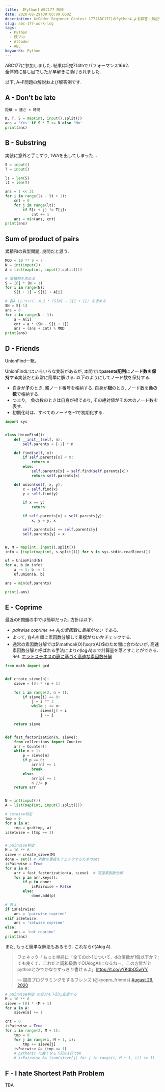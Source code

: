 ```yaml
---
title: 【Python】ABC177 解説
date: 2020-08-29T00:00:00.000Z
description: AtCoder Beginner Contest 177(ABC177)のPythonによる解答・解説を載せます.
slug: abc-177-work-log
tags: 
  - Python
  - 競プロ
  - AtCoder
  - ABC
keywords: Python
---
```



ABC177に参加しました. 
結果は5完714thでパフォーマンス1662.  
全体的に易し目でしたが早解きに助けられました.  

以下, A~F問題の解説および解答例です.


## A - Don't be late
`距離 = 速さ × 時間` 
```python
D, T, S = map(int, input().split())
ans = 'Yes' if S * T >= D else 'No'
print(ans)
```

## B - Substring
実装に意外と手こずり, 1WAを出してしまった...

```python
S = input()
T = input()

ls = len(S)
lt = len(T)

ans = 1 << 31
for i in range(ls - lt + 1):
    cnt = 0
    for j in range(lt):
        if S[i + j] != T[j]:
            cnt += 1
    ans = min(ans, cnt)
print(ans)
```

## Sum of product of pairs
累積和の典型問題. 良問だと思う.

```python
MOD = 10 ** 9 + 7
N = int(input())
A = list(map(int, input().split()))

# 累積和を求める
S = [0] * (N + 1)
for i in range(N):
    S[i + 1] = S[i] + A[i]

# 各A_iについて, A_i * (S[N] - S[i + 1]) を求める
SN = S[-1]
ans = 0
for i in range(N - 1):
    a = A[i]
    cnt = a * (SN - S[i + 1])
    ans = (ans + cnt) % MOD
print(ans)
```

## D - Friends 
UnionFind一発。  

UnionFindにはいろいろな実装があるが, 本問では**parents配列にノード数を保持する**実装だと非常に簡単に解ける.
以下のようにしてノード数を保持する.
- 自身が**子**のとき, 親ノード番号を格納する. 自身が**根**のとき, ノード数を**負の数**で格納する.
- つまり,　負の数のときは自身が根であり, その絶対値がその木のノード数を表す.
- 初期化時は、すべてのノードを$-1$で初期化する.


```python
import sys


class UnionFind():
    def __init__(self, n):
        self.parents = [-1] * n

    def find(self, x):
        if self.parents[x] < 0:
            return x
        else:
            self.parents[x] = self.find(self.parents[x])
            return self.parents[x]

    def union(self, x, y):
        x = self.find(x)
        y = self.find(y)

        if x == y:
            return

        if self.parents[x] > self.parents[y]:
            x, y = y, x

        self.parents[x] += self.parents[y]
        self.parents[y] = x


N, M = map(int, input().split())
info = [tuple(map(int, s.split())) for s in sys.stdin.readlines()]

uf = UnionFind(N)
for a, b in info:
    a -= 1; b -= 1
    uf.union(a, b)

ans = min(uf.parents)

print(-ans)
```

## E - Coprime
最近のE問題の中では簡単だった.
方針は以下.

- $pairwise\ coprime \Leftrightarrow A_iの素因数に重複がない$ である.
- よって, 各$A_i$を順に素因数分解して重複がないかチェックする. 
- 通常の素因数分解では$\mathcal{O}(\sqrt{A})$のため間に合わないが, 高速素因数分解と呼ばれる手法により$\mathcal{O}(\log A)$まで計算量を落とすことができる. Ref: [エラトステネスの篩に基づく高速な素因数分解](https://qiita.com/rsk0315_h4x/items/ff3b542a4468679fb409)

```python
from math import gcd


def create_sieve(n):
    sieve = [0] * (n + 1)

    for i in range(2, n + 1):
        if sieve[i] == 0:
            j = i ** 2
            while j <= n:
                sieve[j] = i
                j += i

    return sieve


def fast_factorization(n, sieve):
    from collections import Counter
    arr = Counter()
    while n > 1:
        p = sieve[n]
        if p == 0:
            arr[n] += 1
            break
        else:
            arr[p] += 1
            n //= p
    return arr


N = int(input())
A = list(map(int, input().split()))

# setwise判定
tmp = 0
for a in A:
    tmp = gcd(tmp, a)
isSetwise = (tmp == 1)


# pairwise判定
M = 10 ** 6
sieve = create_sieve(M)
done = set() # 素数の重複をチェックするためのset
isPairwise = True
for a in A:
    arr = fast_factorization(a, sieve)  # 高速素因数分解
    for p in arr.keys():
        if p in done:
            isPairwise = False
        else:
            done.add(p)

# 答え
if isPairwise:
    ans = 'pairwise coprime'
elif isSetwise:
    ans = 'setwise coprime'
else:
    ans = 'not coprime'
print(ans)
```

また, もっと簡単な解法もあるそう.  これなら$\mathcal{O}(A\log A)$.
<blockquote class="twitter-tweet" data-conversation="none"><p lang="ja" dir="ltr">フェネック「もっと単純に「全てのd&gt;1について、dの倍数が1個以下か？」でも良くて、これだと調和級数でO(AlogA)になるねー。この方針だとpythonとかでかなりすっきり書けるよ」<a href="https://t.co/yYKdbO5wYY">https://t.co/yYKdbO5wYY</a></p>&mdash; 競技プログラミングをするフレンズ (@kyopro_friends) <a href="https://twitter.com/kyopro_friends/status/1299709833755521024?ref_src=twsrc%5Etfw">August 29, 2020</a></blockquote> <script async src="https://platform.twitter.com/widgets.js" charset="utf-8"></script>

```python
# pairwise判定 の部分を下記に変更する
M = 10 ** 6
sieve = [0] * (M + 1)
for a in A:
    sieve[a] += 1

cnt = 0
isPairwise = True
for i in range(2, M + 1):
    tmp = 0
    for j in range(i, M + 1, i):
        tmp += sieve[j]
    isPairwise &= (tmp <= 1)
    # pythonic に書くなら下記の1行でOK
    # isPairwise &= (sum(sieve[j] for j in range(i, M + 1, i)) <= 1)
```


## F - I hate Shortest Path Problem
TBA
